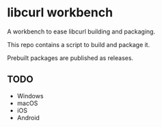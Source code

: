 # libcurl workbench

A workbench to ease libcurl building and packaging.

This repo contains a script to build and package it.

Prebuilt packages are published as releases.

## TODO

* Windows
* macOS
* iOS
* Android

